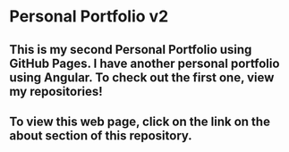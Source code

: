 # Personal Portfolio v2
## This is my second Personal Portfolio using GitHub Pages. I have another personal portfolio using Angular. To check out the first one, view my repositories!
## To view this web page, click on the link on the about section of this repository.

